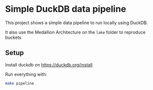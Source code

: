 # Simple DuckDB data pipeline

This project shows a simple data pipeline to run locally using DuckDB.

It also use the Medallion Architecture on the `lake` folder to reproduce buckets

## Setup

Install duckdb on https://duckdb.org/install

Run everything with:

```bash
make pipeline
```
